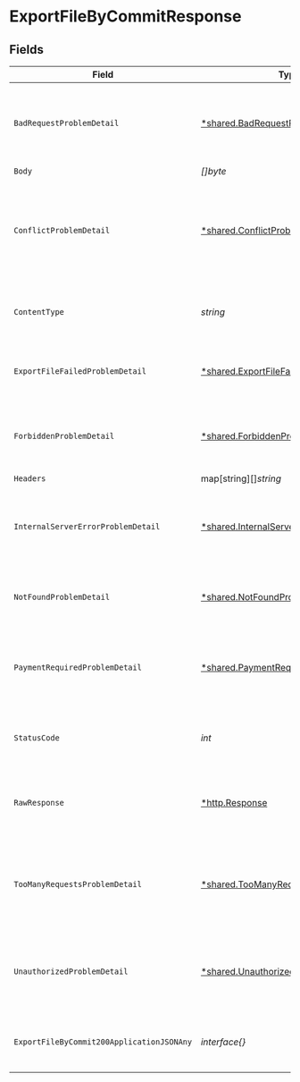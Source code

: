 # ExportFileByCommitResponse


## Fields

| Field                                                                                               | Type                                                                                                | Required                                                                                            | Description                                                                                         |
| --------------------------------------------------------------------------------------------------- | --------------------------------------------------------------------------------------------------- | --------------------------------------------------------------------------------------------------- | --------------------------------------------------------------------------------------------------- |
| `BadRequestProblemDetail`                                                                           | [*shared.BadRequestProblemDetail](../../models/shared/badrequestproblemdetail.md)                   | :heavy_minus_sign:                                                                                  | The server could not understand the request due to invalid syntax.                                  |
| `Body`                                                                                              | *[]byte*                                                                                            | :heavy_minus_sign:                                                                                  | N/A                                                                                                 |
| `ConflictProblemDetail`                                                                             | [*shared.ConflictProblemDetail](../../models/shared/conflictproblemdetail.md)                       | :heavy_minus_sign:                                                                                  | This response is sent when a request conflicts with the current state of the server.                |
| `ContentType`                                                                                       | *string*                                                                                            | :heavy_check_mark:                                                                                  | HTTP response content type for this operation                                                       |
| `ExportFileFailedProblemDetail`                                                                     | [*shared.ExportFileFailedProblemDetail](../../models/shared/exportfilefailedproblemdetail.md)       | :heavy_minus_sign:                                                                                  | The server could not export the file contents requested.                                            |
| `ForbiddenProblemDetail`                                                                            | [*shared.ForbiddenProblemDetail](../../models/shared/forbiddenproblemdetail.md)                     | :heavy_minus_sign:                                                                                  | The client does not have permissions to access the content.                                         |
| `Headers`                                                                                           | map[string][]*string*                                                                               | :heavy_minus_sign:                                                                                  | N/A                                                                                                 |
| `InternalServerErrorProblemDetail`                                                                  | [*shared.InternalServerErrorProblemDetail](../../models/shared/internalservererrorproblemdetail.md) | :heavy_minus_sign:                                                                                  | The server has encountered a situation it doesn't know how to handle.                               |
| `NotFoundProblemDetail`                                                                             | [*shared.NotFoundProblemDetail](../../models/shared/notfoundproblemdetail.md)                       | :heavy_minus_sign:                                                                                  | The server can not find the requested resource.                                                     |
| `PaymentRequiredProblemDetail`                                                                      | [*shared.PaymentRequiredProblemDetail](../../models/shared/paymentrequiredproblemdetail.md)         | :heavy_minus_sign:                                                                                  | The client needs to provide payment to access the request content.                                  |
| `StatusCode`                                                                                        | *int*                                                                                               | :heavy_check_mark:                                                                                  | HTTP response status code for this operation                                                        |
| `RawResponse`                                                                                       | [*http.Response](https://pkg.go.dev/net/http#Response)                                              | :heavy_minus_sign:                                                                                  | Raw HTTP response; suitable for custom response parsing                                             |
| `TooManyRequestsProblemDetail`                                                                      | [*shared.TooManyRequestsProblemDetail](../../models/shared/toomanyrequestsproblemdetail.md)         | :heavy_minus_sign:                                                                                  | This response is sent when the client has exhausted the request quota.                              |
| `UnauthorizedProblemDetail`                                                                         | [*shared.UnauthorizedProblemDetail](../../models/shared/unauthorizedproblemdetail.md)               | :heavy_minus_sign:                                                                                  | The client must authenticate itself to get the requested response.                                  |
| `ExportFileByCommit200ApplicationJSONAny`                                                           | *interface{}*                                                                                       | :heavy_minus_sign:                                                                                  | The exported OpenAPI or JSON Schema file.                                                           |